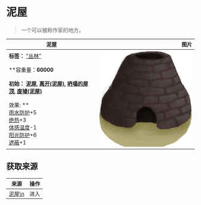 # 泥屋  
> 一个可以被称作家的地方。  
  
  泥屋  |   图片   
 ----  |  ----:   
 **标签：**	[“丛林”](tag_Jungle.md)<br><br>**容重量：**60000<br><br>**初始：**	[泥屋](MudHutRuins.md), [离开(泥屋)](MudHutExitRuins.md), [坍塌的屋顶](Dmg_RoofCollapsed.md), [废墟(泥屋)](Debris.md)<br><br>** 效果: **<br>[雨水防护](RainProtection.md)+5<br>[绝热](InsulationHeat.md)+3<br>[体感温度](TemperaturePerceived.md)-1<br>[阳光防护](SunProtection.md)+6<br>[遮蔽](Sheltered.md)+1  |  ![](Sprite/Kiln.png)   
  
## 获取来源  
来源  |  操作  
----  |  ----  
[泥屋\n](MudHutEntranceRuins.md)  |  进入  
